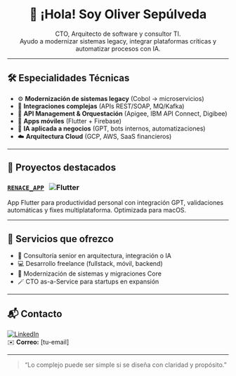 <h1 align="center">👋 ¡Hola! Soy Oliver Sepúlveda</h1>
<p align="center">
  CTO, Arquitecto de software y consultor TI.<br>
  Ayudo a modernizar sistemas legacy, integrar plataformas críticas y automatizar procesos con IA.
</p>

---

## 🛠️ Especialidades Técnicas

- ⚙️ **Modernización de sistemas legacy** (Cobol → microservicios)
- 🔌 **Integraciones complejas** (APIs REST/SOAP, MQ/Kafka)
- 🧩 **API Management & Orquestación** (Apigee, IBM API Connect, Digibee)
- 📱 **Apps móviles** (Flutter + Firebase)
- 🤖 **IA aplicada a negocios** (GPT, bots internos, automatizaciones)
- ☁️ **Arquitectura Cloud** (GCP, AWS, SaaS financieros)

---

## 🚀 Proyectos destacados

### [`RENACE_APP`](https://github.com/Oliversep/RENACE_APP) &nbsp; ![Flutter](https://img.shields.io/badge/Flutter-02569B?style=flat&logo=flutter&logoColor=white)
App Flutter para productividad personal con integración GPT, validaciones automáticas y fixes multiplataforma. Optimizada para macOS.

---

## 🎯 Servicios que ofrezco

- 🧠 Consultoría senior en arquitectura, integración o IA
- 💻 Desarrollo freelance (fullstack, móvil, backend)
- 🧰 Modernización de sistemas y migraciones Core
- 🪄 CTO as-a-Service para startups en expansión

---

## 📬 Contacto

[![LinkedIn](https://img.shields.io/badge/LinkedIn-Oliversep-blue?style=flat&logo=linkedin)](https://linkedin.com/in/oliversep)  
✉️ **Correo:** [tu-email]

---

> “Lo complejo puede ser simple si se diseña con claridad y propósito.”
